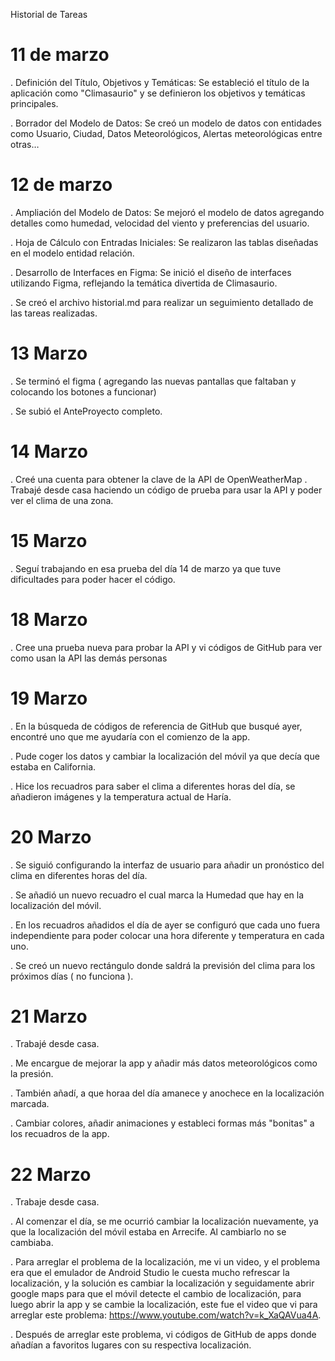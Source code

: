 Historial de Tareas

# 11 de marzo

. Definición del Título, Objetivos y Temáticas:
  Se estableció el título de la aplicación como "Climasaurio" y se definieron los objetivos y temáticas principales.

. Borrador del Modelo de Datos:
  Se creó un modelo de datos con entidades como Usuario, Ciudad, Datos Meteorológicos, Alertas meteorológicas entre otras…
  
# 12 de marzo

. Ampliación del Modelo de Datos:
  Se mejoró el modelo de datos agregando detalles como humedad, velocidad del viento y preferencias del usuario.


. Hoja de Cálculo con Entradas Iniciales: 
  Se realizaron las tablas diseñadas en el modelo entidad relación.

. Desarrollo de Interfaces en Figma:
  Se inició el diseño de interfaces utilizando Figma, reflejando la temática divertida de Climasaurio.

. Se creó el archivo historial.md para realizar un seguimiento detallado de las tareas realizadas.

# 13 Marzo

. Se terminó el figma ( agregando las nuevas pantallas que faltaban y colocando los botones a funcionar)

. Se subió el AnteProyecto completo.

# 14 Marzo

. Creé una cuenta para obtener la clave de la API de OpenWeatherMap
. Trabajé desde casa haciendo un código de prueba para usar la API y poder ver el clima de una zona.

# 15 Marzo

. Seguí trabajando en esa prueba del día 14 de marzo ya que tuve dificultades para poder hacer el código.

# 18 Marzo

. Cree una prueba nueva para probar la API y vi códigos de GitHub para ver como usan la API las demás personas

# 19 Marzo

. En la búsqueda de códigos de referencia de GitHub que busqué ayer, encontré uno que me ayudaría con el comienzo de la app.

. Pude coger los datos y cambiar la localización del móvil ya que decía que estaba en California.

. Hice los recuadros para saber el clima a diferentes horas del día, se añadieron  imágenes y la temperatura actual de Haría. 

# 20 Marzo

. Se siguió configurando la interfaz de usuario para añadir un pronóstico del clima en diferentes horas del día.

. Se añadió un nuevo recuadro el cual marca la Humedad que hay en la localización del móvil.

. En los recuadros añadidos el día de ayer se configuró que cada uno fuera independiente para poder colocar una hora diferente y temperatura en cada uno.

. Se creó un nuevo rectángulo donde saldrá la previsión del clima para los próximos días ( no funciona ).

# 21 Marzo

. Trabajé desde casa. 

. Me encargue de mejorar la app y añadir más datos meteorológicos como la presión.

. También añadí, a que horaa del día amanece y anochece en la localización marcada.

. Cambiar colores, añadir animaciones y estableci formas más "bonitas" a los recuadros de la app.

# 22 Marzo

. Trabaje desde casa.

. Al comenzar el día, se me ocurrió cambiar la localización nuevamente, ya que la localización del móvil estaba en Arrecife. Al cambiarlo no se cambiaba.

. Para arreglar el problema de la localización, me vi un video, y el problema era que el emulador de Android Studio le cuesta mucho refrescar la localización, 
  y la solución es cambiar la localización y seguidamente abrir google maps para que el móvil detecte el cambio de localización, para luego abrir la app y se cambie la localización,
  este fue el video que vi para arreglar este problema: https://www.youtube.com/watch?v=k_XaQAVua4A.

. Después de arreglar este problema, vi códigos de GitHub de apps donde añadían a favoritos lugares con su respectiva localización.





